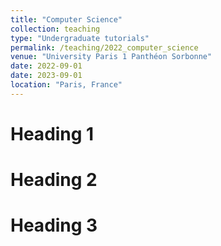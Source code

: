 ```yaml
---
title: "Computer Science"
collection: teaching
type: "Undergraduate tutorials"
permalink: /teaching/2022_computer_science
venue: "University Paris 1 Panthéon Sorbonne"
date: 2022-09-01
date: 2023-09-01
location: "Paris, France"
---
```



Heading 1
======

Heading 2
======

Heading 3
======
